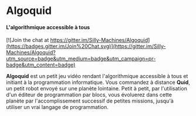 # Algoquid
#### L'algorithmique accessible à tous

[![Join the chat at https://gitter.im/Silly-Machines/Algoquid](https://badges.gitter.im/Join%20Chat.svg)](https://gitter.im/Silly-Machines/Algoquid?utm_source=badge&utm_medium=badge&utm_campaign=pr-badge&utm_content=badge)


**Algoquid** est un petit jeu vidéo rendant l'algorithmique accessible à tous et initiant à la programmation informatique. Vous commandez à distance **Quid**, un petit robot envoyé sur une planète lointaine. Petit à petit, par l'utilisation d'un éditeur de programmation par blocs, vous évoluerez dans cette planète par l'accomplissement successif de petites missions, jusqu'à utiliser un vrai langage de programmation.
